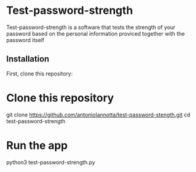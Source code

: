 # Test-password-strength
Test-password-strength is a software that tests the strength of your password based on the personal information proviced together with the password itself

## Installation

First, clone this repository:

<!-- start:code block -->
# Clone this repository
git clone https://github.com/antonioIannotta/test-password-stength.git
cd test-password-strength

# Run the app
python3 test-password-strength.py

<!-- end:code block -->
